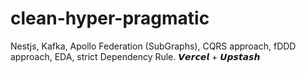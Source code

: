 # clean-hyper-pragmatic
Nestjs, Kafka, Apollo Federation (SubGraphs), CQRS approach, fDDD approach, EDA, strict Dependency Rule. 𝙑𝙚𝙧𝙘𝙚𝙡 + 𝙐𝙥𝙨𝙩𝙖𝙨𝙝
